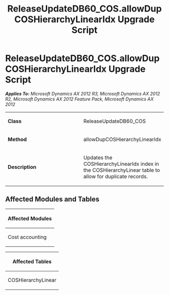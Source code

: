 ﻿---
title: ReleaseUpdateDB60_COS.allowDupCOSHierarchyLinearIdx Upgrade Script
TOCTitle: ReleaseUpdateDB60_COS.allowDupCOSHierarchyLinearIdx Upgrade Script
ms:assetid: 77f63d3a-bcd7-6ebb-af2d-64a13ac33b44
ms:mtpsurl: https://msdn.microsoft.com/en-us/library/JJ719379(v=AX.60)
ms:contentKeyID: 49709170
ms.date: 05/18/2015
mtps_version: v=AX.60
---

# ReleaseUpdateDB60\_COS.allowDupCOSHierarchyLinearIdx Upgrade Script 


_**Applies To:** Microsoft Dynamics AX 2012 R3, Microsoft Dynamics AX 2012 R2, Microsoft Dynamics AX 2012 Feature Pack, Microsoft Dynamics AX 2012_

<table>
<colgroup>
<col style="width: 50%" />
<col style="width: 50%" />
</colgroup>
<tbody>
<tr class="odd">
<td><p><strong>Class</strong></p></td>
<td><p>ReleaseUpdateDB60_COS</p></td>
</tr>
<tr class="even">
<td><p><strong>Method</strong></p></td>
<td><p>allowDupCOSHierarchyLinearIdx</p></td>
</tr>
<tr class="odd">
<td><p><strong>Description</strong></p></td>
<td><p>Updates the COSHierarchyLinearIdx index in the COSHierarchyLinear table to allow for duplicate records.</p></td>
</tr>
</tbody>
</table>


## Affected Modules and Tables

<table>
<colgroup>
<col style="width: 100%" />
</colgroup>
<thead>
<tr class="header">
<th><p>Affected Modules</p></th>
</tr>
</thead>
<tbody>
<tr class="odd">
<td><p>Cost accounting</p></td>
</tr>
</tbody>
</table>


<table>
<colgroup>
<col style="width: 100%" />
</colgroup>
<thead>
<tr class="header">
<th><p>Affected Tables</p></th>
</tr>
</thead>
<tbody>
<tr class="odd">
<td><p>COSHierarchyLinear</p></td>
</tr>
</tbody>
</table>

  


